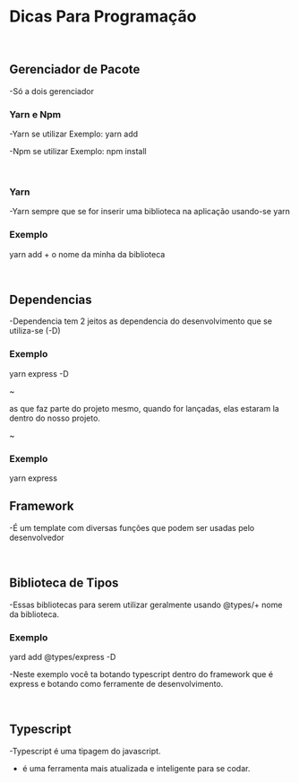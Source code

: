 # Dicas Para Programação

<br>

## Gerenciador de Pacote

-Só a dois gerenciador

### Yarn e Npm

-Yarn se utilizar Exemplo: yarn add

-Npm se utilizar Exemplo: npm install

<br>

### Yarn

-Yarn
sempre que se for inserir uma biblioteca na aplicação usando-se yarn

### Exemplo

yarn add + o nome da minha da biblioteca

<br>

## Dependencias

-Dependencia tem 2 jeitos
as dependencia do desenvolvimento que se utiliza-se (-D)

### Exemplo

yarn express -D

~

as que faz parte do projeto mesmo, quando for lançadas, elas estaram la dentro do nosso projeto.

~

### Exemplo

yarn express

## Framework

-É um template com diversas funções que podem ser usadas pelo desenvolvedor

<br>

## Biblioteca de Tipos

-Essas bibliotecas para serem utilizar geralmente usando @types/+ nome da biblioteca.

### Exemplo

yard add @types/express -D

-Neste exemplo você ta botando typescript dentro do framework que é express e botando como ferramente de desenvolvimento.

<br>

## Typescript

-Typescript é uma tipagem do javascript.

- é uma ferramenta mais atualizada e inteligente para se codar.
